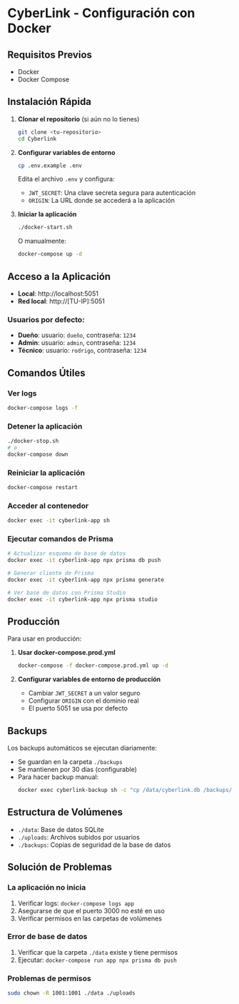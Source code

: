 # CyberLink - Configuración con Docker

## Requisitos Previos
- Docker
- Docker Compose

## Instalación Rápida

1. **Clonar el repositorio** (si aún no lo tienes)
   ```bash
   git clone <tu-repositorio>
   cd Cyberlink
   ```

2. **Configurar variables de entorno**
   ```bash
   cp .env.example .env
   ```
   Edita el archivo `.env` y configura:
   - `JWT_SECRET`: Una clave secreta segura para autenticación
   - `ORIGIN`: La URL donde se accederá a la aplicación

3. **Iniciar la aplicación**
   ```bash
   ./docker-start.sh
   ```
   O manualmente:
   ```bash
   docker-compose up -d
   ```

## Acceso a la Aplicación

- **Local**: http://localhost:5051
- **Red local**: http://[TU-IP]:5051

### Usuarios por defecto:
- **Dueño**: usuario: `dueño`, contraseña: `1234`
- **Admin**: usuario: `admin`, contraseña: `1234`
- **Técnico**: usuario: `rodrigo`, contraseña: `1234`

## Comandos Útiles

### Ver logs
```bash
docker-compose logs -f
```

### Detener la aplicación
```bash
./docker-stop.sh
# o
docker-compose down
```

### Reiniciar la aplicación
```bash
docker-compose restart
```

### Acceder al contenedor
```bash
docker exec -it cyberlink-app sh
```

### Ejecutar comandos de Prisma
```bash
# Actualizar esquema de base de datos
docker exec -it cyberlink-app npx prisma db push

# Generar cliente de Prisma
docker exec -it cyberlink-app npx prisma generate

# Ver base de datos con Prisma Studio
docker exec -it cyberlink-app npx prisma studio
```

## Producción

Para usar en producción:

1. **Usar docker-compose.prod.yml**
   ```bash
   docker-compose -f docker-compose.prod.yml up -d
   ```

2. **Configurar variables de entorno de producción**
   - Cambiar `JWT_SECRET` a un valor seguro
   - Configurar `ORIGIN` con el dominio real
   - El puerto 5051 se usa por defecto

## Backups

Los backups automáticos se ejecutan diariamente:
- Se guardan en la carpeta `./backups`
- Se mantienen por 30 días (configurable)
- Para hacer backup manual:
  ```bash
  docker exec cyberlink-backup sh -c "cp /data/cyberlink.db /backups/cyberlink-manual-$(date +%Y%m%d-%H%M%S).db"
  ```

## Estructura de Volúmenes

- `./data`: Base de datos SQLite
- `./uploads`: Archivos subidos por usuarios
- `./backups`: Copias de seguridad de la base de datos

## Solución de Problemas

### La aplicación no inicia
1. Verificar logs: `docker-compose logs app`
2. Asegurarse de que el puerto 3000 no esté en uso
3. Verificar permisos en las carpetas de volúmenes

### Error de base de datos
1. Verificar que la carpeta `./data` existe y tiene permisos
2. Ejecutar: `docker-compose run app npx prisma db push`

### Problemas de permisos
```bash
sudo chown -R 1001:1001 ./data ./uploads
```